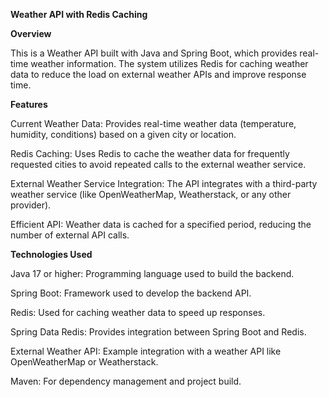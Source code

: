 
**Weather API with Redis Caching**

**Overview**

This is a Weather API built with Java and Spring Boot, which provides real-time weather information. The system utilizes Redis for caching weather data to reduce the load on external weather APIs and improve response time.

**Features**

Current Weather Data: Provides real-time weather data (temperature, humidity, conditions) based on a given city or location.

Redis Caching: Uses Redis to cache the weather data for frequently requested cities to avoid repeated calls to the external weather service.

External Weather Service Integration: The API integrates with a third-party weather service (like OpenWeatherMap, Weatherstack, or any other provider).

Efficient API: Weather data is cached for a specified period, reducing the number of external API calls.

**Technologies Used**

Java 17 or higher: Programming language used to build the backend.

Spring Boot: Framework used to develop the backend API.

Redis: Used for caching weather data to speed up responses.

Spring Data Redis: Provides integration between Spring Boot and Redis.

External Weather API: Example integration with a weather API like OpenWeatherMap or Weatherstack.

Maven: For dependency management and project build.

